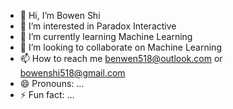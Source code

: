- 👋 Hi, I’m Bowen Shi
- 👀 I’m interested in Paradox Interactive
- 🌱 I’m currently learning Machine Learning
- 💞️ I’m looking to collaborate on Machine Learning
- 📫 How to reach me benwen518@outlook.com or bowenshi518@gmail.com
- 😄 Pronouns: ...
- ⚡ Fun fact: ...

<!---
benwen518/benwen518 is a ✨ special ✨ repository because its README.md (this file) appears on your GitHub profile.
You can click the Preview link to take a look at your changes.
--->
